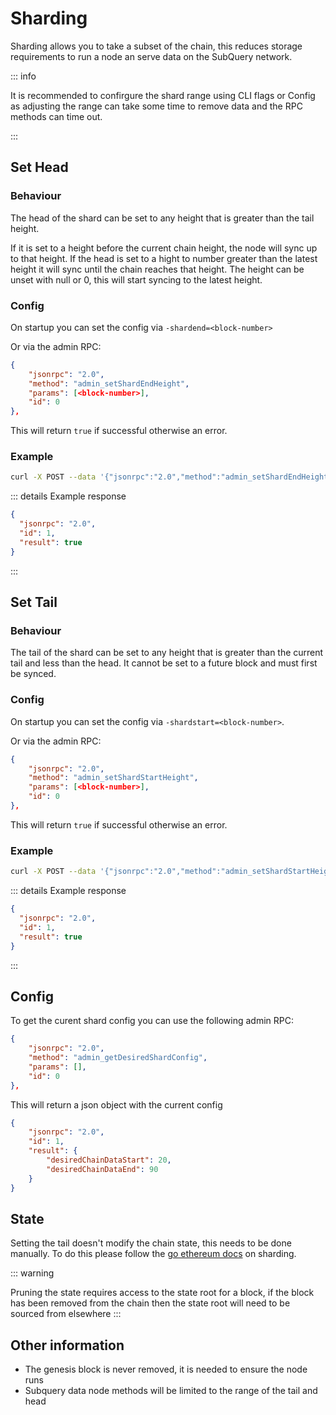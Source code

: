 # Sharding

Sharding allows you to take a subset of the chain, this reduces storage requirements to run a node an serve data on the SubQuery network.

::: info

It is recommended to confirgure the shard range using CLI flags or Config as adjusting the range can take some time to remove data and the RPC methods can time out.

:::

## Set Head

### Behaviour
The head of the shard can be set to any height that is greater than the tail height.

If it is set to a height before the current chain height, the node will sync up to that height.
If the head is set to a hight to number greater than the latest height it will sync until the chain reaches that height.
The height can be unset with null or 0, this will start syncing to the latest height.

### Config

On startup you can set the config via `-shardend=<block-number>`

Or via the admin RPC:
```json
{
    "jsonrpc": "2.0",
    "method": "admin_setShardEndHeight",
    "params": [<block-number>],
    "id": 0
},
```

This will return `true` if successful otherwise an error.

### Example

```bash
curl -X POST --data '{"jsonrpc":"2.0","method":"admin_setShardEndHeight","params":[20000],"id":1}'
```

::: details Example response

```json
{
  "jsonrpc": "2.0",
  "id": 1,
  "result": true
}
```
:::

## Set Tail

### Behaviour

The tail of the shard can be set to any height that is greater than the current tail and less than the head.
It cannot be set to a future block and must first be synced.

### Config

On startup you can set the config via `-shardstart=<block-number>`.

Or via the admin RPC:
```json
{
    "jsonrpc": "2.0",
    "method": "admin_setShardStartHeight",
    "params": [<block-number>],
    "id": 0
},
```

This will return `true` if successful otherwise an error.

### Example

```bash
curl -X POST --data '{"jsonrpc":"2.0","method":"admin_setShardStartHeight","params":[20000],"id":1}'
```

::: details Example response

```json
{
  "jsonrpc": "2.0",
  "id": 1,
  "result": true
}
```
:::

## Config

To get the curent shard config you can use the following admin RPC:
```json
{
    "jsonrpc": "2.0",
    "method": "admin_getDesiredShardConfig",
    "params": [],
    "id": 0
},
```

This will return a json object with the current config
```json
{
    "jsonrpc": "2.0",
    "id": 1,
    "result": {
        "desiredChainDataStart": 20,
        "desiredChainDataEnd": 90
    }
}
```

## State

Setting the tail doesn't modify the chain state, this needs to be done manually. To do this please follow the [go ethereum docs](https://geth.ethereum.org/docs/fundamentals/pruning) on sharding.

::: warning

Pruning the state requires access to the state root for a block, if the block has been removed from the chain then the state root will need to be sourced from elsewhere
:::


## Other information

* The genesis block is never removed, it is needed to ensure the node runs
* Subquery data node methods will be limited to the range of the tail and head
